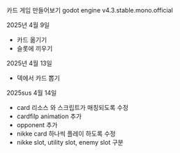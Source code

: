 카드 게임 만들어보기
godot engine v4.3.stable.mono.official

2025년 4월 9일
 - 카드 옮기기
 - 슬롯에 끼우기


2025년 4월 13일
 - 덱에서 카드 뽑기

2025sus 4월 14일
 - card 리소스 와 스크립트가 매칭되도록 수정
 - cardfilp animation 추가
 - opponent 추가
 - nikke card 하나씩 플레이 하도록 수정
 - nikke slot, utility slot, enemy slot 구분
